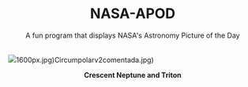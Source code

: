 <div align="center">
  <h1>
    NASA-APOD
  </h1>
</div>
  
<div align="center">
  A fun program that displays NASA's Astronomy Picture of the Day
</div>

<br>

![](https://apod.nasa.gov/apod/image/2305/neptunetriton_voyager_960.jpg)1600px.jpg)Circumpolarv2comentada.jpg)

<p align = "center">
  <b>Crescent Neptune and Triton</b>
</p>
